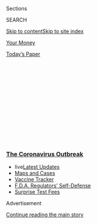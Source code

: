 <div id="app">

<div>

<div>

<div>

<div class="NYTAppHideMasthead css-1q2w90k e1suatyy0">

<div class="section css-ui9rw0 e1suatyy2">

<div class="css-eph4ug er09x8g0">

<div class="css-6n7j50">

</div>

<span class="css-1dv1kvn">Sections</span>

<div class="css-10488qs">

<span class="css-1dv1kvn">SEARCH</span>

</div>

[Skip to content](#site-content)[Skip to site index](#site-index)

</div>

<div id="masthead-section-label" class="css-1wr3we4 eaxe0e00">

[Your
Money](https://www.nytimes3xbfgragh.onion/section/your-money)

</div>

<div class="css-10698na e1huz5gh0">

</div>

</div>

<div id="masthead-bar-one" class="section hasLinks css-15hmgas e1csuq9d3">

<div class="css-uqyvli e1csuq9d0">

</div>

<div class="css-1uqjmks e1csuq9d1">

</div>

<div class="css-9e9ivx">

[](https://myaccount.nytimes3xbfgragh.onion/auth/login?response_type=cookie&client_id=vi)

</div>

<div class="css-1bvtpon e1csuq9d2">

[Today’s
Paper](https://www.nytimes3xbfgragh.onion/section/todayspaper)

</div>

</div>

</div>

</div>

<div data-aria-hidden="false">

<div id="site-content" data-role="main">

<div>

<div class="css-1aor85t" style="opacity:0.000000001;z-index:-1;visibility:hidden">

<div class="css-1hqnpie">

<div class="css-epjblv">

<span class="css-17xtcya">[Your
Money](/section/your-money)</span><span class="css-x15j1o">|</span><span class="css-fwqvlz">The
New Eviction Moratorium: What You Need to
Know</span>

</div>

<div class="css-k008qs">

<div class="css-1iwv8en">

<span class="css-18z7m18"></span>

<div>

</div>

</div>

<span class="css-1n6z4y">https://nyti.ms/31Rrsr5</span>

<div class="css-1705lsu">

<div class="css-4xjgmj">

<div class="css-4skfbu" data-role="toolbar" data-aria-label="Social Media Share buttons, Save button, and Comments Panel with current comment count" data-testid="share-tools">

  - 
  - 
  - 
  - 
    
    <div class="css-6n7j50">
    
    </div>

  - 

</div>

</div>

</div>

</div>

</div>

</div>

<div class="css-13pd83m">

<div class="css-l9svim">

### [<span class="css-pa1jbp"><span class="css-1rxm0ex">The Coronavirus</span><span class="css-1rxm0ex"> Outbreak</span></span>](https://www.nytimes3xbfgragh.onion/news-event/coronavirus?name=styln-coronavirus-national&region=TOP_BANNER&block=storyline_menu_recirc&action=click&pgtype=Article&impression_id=7c097730-f52d-11ea-84d7-f589d7b1ff3e&variant=undefined)

  - <span class="css-1qkutce"><span class="css-12clwdu">live</span>[Latest
    Updates](https://www.nytimes3xbfgragh.onion/2020/09/12/world/covid-19-coronavirus.html?name=styln-coronavirus-national&region=TOP_BANNER&block=storyline_menu_recirc&action=click&pgtype=Article&impression_id=7c099e40-f52d-11ea-84d7-f589d7b1ff3e&variant=undefined)</span>
  - <span class="css-1qkutce">[Maps and
    Cases](https://www.nytimes3xbfgragh.onion/interactive/2020/us/coronavirus-us-cases.html?name=styln-coronavirus-national&region=TOP_BANNER&block=storyline_menu_recirc&action=click&pgtype=Article&impression_id=7c099e41-f52d-11ea-84d7-f589d7b1ff3e&variant=undefined)</span>
  - <span class="css-1qkutce">[Vaccine
    Tracker](https://www.nytimes3xbfgragh.onion/interactive/2020/science/coronavirus-vaccine-tracker.html?name=styln-coronavirus-national&region=TOP_BANNER&block=storyline_menu_recirc&action=click&pgtype=Article&impression_id=7c099e42-f52d-11ea-84d7-f589d7b1ff3e&variant=undefined)</span>
  - <span class="css-1qkutce">[F.D.A. Regulators’
    Self-Defense](https://www.nytimes3xbfgragh.onion/2020/09/10/us/politics/fda-coronavirus-vaccine.html?name=styln-coronavirus-national&region=TOP_BANNER&block=storyline_menu_recirc&action=click&pgtype=Article&impression_id=7c099e43-f52d-11ea-84d7-f589d7b1ff3e&variant=undefined)</span>
  - <span class="css-1qkutce">[Surprise Test
    Fees](https://www.nytimes3xbfgragh.onion/2020/09/09/upshot/coronavirus-surprise-test-fees.html?name=styln-coronavirus-national&region=TOP_BANNER&block=storyline_menu_recirc&action=click&pgtype=Article&impression_id=7c099e44-f52d-11ea-84d7-f589d7b1ff3e&variant=undefined)</span>

</div>

</div>

<div id="top-wrapper" class="css-1sy8kpn">

<div id="top-slug" class="css-l9onyx">

Advertisement

</div>

[Continue reading the main
story](#after-top)

<div class="ad top-wrapper" style="text-align:center;height:100%;display:block;min-height:250px">

<div id="top" class="place-ad" data-position="top" data-size-key="top">

</div>

</div>

<div id="after-top">

</div>

</div>

<div>

<div id="sponsor-wrapper" class="css-1hyfx7x">

<div id="sponsor-slug" class="css-19vbshk">

Supported by

</div>

[Continue reading the main
story](#after-sponsor)

<div id="sponsor" class="ad sponsor-wrapper" style="text-align:center;height:100%;display:block">

</div>

<div id="after-sponsor">

</div>

</div>

<div class="css-186x18t">

</div>

<div class="css-1vkm6nb ehdk2mb0">

# The New Eviction Moratorium: What You Need to Know

</div>

A Trump administration order could allow many renters to avoid eviction
through Dec. 31. We answer renters’ questions here.

<div class="css-79elbk" data-testid="photoviewer-wrapper">

<div class="css-z3e15g" data-testid="photoviewer-wrapper-hidden">

</div>

<div class="css-1a48zt4 ehw59r15" data-testid="photoviewer-children">

![<span class="css-16f3y1r e13ogyst0" data-aria-hidden="true">An order
by the Centers for Disease Control and Prevention is the government’s
latest attempt to head off an eviction
crisis.</span><span class="css-cnj6d5 e1z0qqy90" itemprop="copyrightHolder"><span class="css-1ly73wi e1tej78p0">Credit...</span><span><span>Tony
Cenicola/The New York
Times</span></span></span>](https://static01.graylady3jvrrxbe.onion/images/2020/09/02/business/02evictionfaq/merlin_133423170_63034e6f-846e-497e-b581-c7558039fe20-articleLarge.jpg?quality=75&auto=webp&disable=upscale)

</div>

</div>

<div class="css-18e8msd">

<div class="css-vp77d3 epjyd6m0">

<div class="css-hus3qt ey68jwv0" data-aria-hidden="true">

[![Ron
Lieber](https://static01.graylady3jvrrxbe.onion/images/2018/10/22/multimedia/author-ron-lieber/author-ron-lieber-thumbLarge.png
"Ron Lieber")](https://www.nytimes3xbfgragh.onion/by/ron-lieber)

</div>

<div class="css-1baulvz">

By [<span class="css-1baulvz last-byline" itemprop="name">Ron
Lieber</span>](https://www.nytimes3xbfgragh.onion/by/ron-lieber)

</div>

</div>

  - 
    
    <div class="css-ld3wwf e16638kd2">
    
    Published Sept. 2, 2020Updated Sept. 3,
    2020
    
    </div>

  - 
    
    <div class="css-4xjgmj">
    
    <div class="css-pvvomx" data-role="toolbar" data-aria-label="Social Media Share buttons, Save button, and Comments Panel with current comment count" data-testid="share-tools">
    
      - 
      - 
      - 
      - 
        
        <div class="css-6n7j50">
        
        </div>
    
      - 
    
    </div>
    
    </div>

</div>

<div class="css-mdjrty">

[Leer en
español](https://www.nytimes3xbfgragh.onion/es/2020/09/02/espanol/negocios/desalojos-trump.html "Read in Spanish")

</div>

</div>

<div class="section meteredContent css-1r7ky0e" name="articleBody" itemprop="articleBody">

<div class="css-1fanzo5 StoryBodyCompanionColumn">

<div class="css-53u6y8">

The Trump administration has announced an
[order](https://s3.amazonaws.com/public-inspection.federalregister.gov/2020-19654.pdf)
to suspend the possibility of eviction for millions of renters who have
suffered financially because of the coronavirus pandemic. The [Centers
for Disease Control and
Prevention](https://www.nytimes3xbfgragh.onion/2020/09/01/business/eviction-moratorium-order.html)
said the order was an emergency action, which it is entitled to take
under the law.

Here are the answers to questions that renters may have about the order,
which is more expansive than the now-expired moratorium that was part of
the virus relief package this spring. We will add to this list as we
learn more. Please email your questions to <hubforhelp@NYTimes.com>.

**Who is eligible?**

You must meet a five-pronged test.

  - You need to have used your “best efforts” to obtain any and all
    forms of government rental assistance.

  - You can’t “expect” to earn more than $99,000 in 2020, or $198,000 if
    you’re married and filing a joint tax return. If you don’t qualify
    that way, you could still be eligible if you did not need to report
    any income at all to the federal government in 2019 or if you
    received a stimulus check this year.

  - You must be experiencing a “substantial” loss of household income, a
    layoff or “extraordinary” out-of-pocket medical expenses (which the
    order defines as any unreimbursed expense likely to exceed 7.5
    percent of your adjusted gross income this year).

  - You have to be making your best efforts to make “timely” partial
    payments that are as close to the full amount due as “circumstances
    may permit,” taking into account other nondiscretionary expenses.

  - Eviction would “likely” lead to either homelessness or your having
    to move to a place that was more expensive or where you could get
    sick from being close to others.

**A lot of that is pretty subjective. If it’s a close call, who
decides?**

Landlords who disagree with renters’ self-assessments could try to evict
nonpaying tenants by arguing that they are not a “covered person” within
the order’s scope and dare them to fight back legally. Then it could be
up to a housing court judge to decide if a renter is eligible or if the
landlord can, in fact, evict.

</div>

</div>

<div class="css-1fanzo5 StoryBodyCompanionColumn">

<div class="css-53u6y8">

**How do I prove to my landlord that I’m eligible?**

You can use the [declaration
form](https://www.cdc.gov/coronavirus/2019-ncov/downloads/declaration-form.pdf)
that the C.D.C. published on its website.

Soon after the order appeared, the Legal Innovation and Technology lab
at Suffolk University Law School created an [interactive
tool](https://massaccess.suffolklitlab.org/housing/#CDC) that can help
people determine if they are eligible. It can also generate a
declaration to give to a landlord.

**The sample declaration form does not say anything about whether I need
to prove my hardship to my landlord. Should I attach bank statements or
other documents?**

No, not to the declaration — at least not at first. The way the order is
written means you need not lay out specifics in your declaration, said
Emily Benfer, a visiting professor of law at Wake Forest University.

If the landlord challenges your initial assessment, however, you should
provide “reasonable” specifics to prove your eligibility, according to
senior administration officials who helped write the order.

</div>

</div>

<div class="css-1fanzo5 StoryBodyCompanionColumn">

<div class="css-53u6y8">

**Who should make a declaration?**

The order says every adult who is on the lease should draft and sign a
separate
declaration.

<div id="NYT_MAIN_CONTENT_1_REGION" class="css-9tf9ac">

<div>

<div id="styln-covid-updates-world" class="section interactive-content interactive-size-medium css-1ftcdic">

<div class="css-17ih8de interactive-body">

<div id="styln-briefing-block" data-asset-id="QXJ0aWNsZTpueXQ6Ly9hcnRpY2xlLzJiYjYwYTJiLTY3NjItNTg3NC1iMGVhLWY4NzRhMjE3NTQyZA==">

<div class="briefing-block-header-section">

# [Latest Updates: The Coronavirus Outbreak](https://www.nytimes3xbfgragh.onion/2020/09/11/world/covid-19-coronavirus.html?action=click&pgtype=Article&state=default&region=MAIN_CONTENT_1&context=storylines_live_updates)

<div class="briefing-block-ts">

Updated 2020-09-12T12:04:20.515Z

</div>

</div>

  - [Fauci cautions the virus could disrupt life in the U.S. until
    ‘maybe even towards the end
    of 2021.’](https://www.nytimes3xbfgragh.onion/2020/09/11/world/covid-19-coronavirus.html?action=click&pgtype=Article&state=default&region=MAIN_CONTENT_1&context=storylines_live_updates#link-dfb8a16)
  - [From Asia to Africa, China promotes its vaccine candidates to win
    friends.](https://www.nytimes3xbfgragh.onion/2020/09/11/world/covid-19-coronavirus.html?action=click&pgtype=Article&state=default&region=MAIN_CONTENT_1&context=storylines_live_updates#link-7104d154)
  - [The other way the virus will kill:
    hunger.](https://www.nytimes3xbfgragh.onion/2020/09/11/world/covid-19-coronavirus.html?action=click&pgtype=Article&state=default&region=MAIN_CONTENT_1&context=storylines_live_updates#link-393ad215)

<div class="briefing-block-footer">

<div class="briefing-block-footer-meta">

[See more
updates](https://www.nytimes3xbfgragh.onion/2020/09/11/world/covid-19-coronavirus.html?action=click&pgtype=Article&state=default&region=MAIN_CONTENT_1&context=storylines_live_updates)

</div>

<div class="briefing-block-briefinglinks">

<span>More live coverage:</span>
[Markets](https://www.nytimes3xbfgragh.onion/live/2020/09/11/business/stock-market-today-coronavirus?action=click&pgtype=Article&state=default&region=MAIN_CONTENT_1&context=storylines_live_updates)

</div>

</div>

</div>

</div>

</div>

</div>

</div>

**I have a roommate. How do the rules work for us?**

The order does not deal with roommates directly, but the officials
clarified that the income cap was $99,000 per roommate. As for who
should pay what if just one person can’t pay in full, the specifics may
depend on the terms of the lease, any written agreement between you and
your roommate, and applicable state or local law.

Eric Dunn, director of litigation for the National Housing Law Project,
said it was possible that housing court judges would interpret the order
expansively in this context. For example, consider a scenario where one
roommate would become homeless if evicted but the other could move in
with parents in an uncrowded home. In that instance, he said, the second
roommate could not truthfully sign the declaration.

So would only the first roommate receive protection from the moratorium?
“This would be an absurd result, and regulations should be interpreted
to avoid absurd results,” Mr. Dunn said. He predicted that courts would
dismiss eviction cases filed against tenant households where at least
one member has signed a declaration.

**I’m in a pretty bad way. Can I stretch the truth some?**

You shouldn’t. The order makes a point of noting that the declaration
“is sworn testimony, meaning that you can be prosecuted, go to jail or
pay a fine if you lie, mislead or omit important information.”

<div id="NYT_MAIN_CONTENT_2_REGION" class="css-9tf9ac">

<div>

</div>

</div>

**What do I do with the declarations once they are done?**

Email, send or hand them to the landlord in a way that allows you to get
proof that the landlord received them. That way, there will be no
question as to whether you did what you were supposed to do. Make sure
you keep a copy for yourself.

**Then what?**

Keep paying as much as you can. Otherwise, you risk failing the
eligibility test, which says you should be trying to make partial
payments to the best of your ability.

</div>

</div>

<div class="css-1fanzo5 StoryBodyCompanionColumn">

<div class="css-53u6y8">

**Can the landlord still evict me for reasons other than nonpayment?**

Yes. All the usual rules about criminal behavior or disruptions or
destruction of property still apply. And it’s possible that a landlord
will look hard for some other reason to start the eviction process, so
it’s wise to follow every term of the lease, as well as any other
building or property rule.

Amy Woolard, a lawyer and policy coordinator for the Legal Aid Justice
Center in Charlottesville, Va., warned of one issue that she and her
colleagues frequently see cited in eviction cases: people not on the
lease who are living at the property. This could be an issue if you’re
hosting guests — like a family member who has already been evicted
elsewhere.

**Will interest or penalties accrue if I don’t pay the rent in full?**

The order does not prevent landlords from charging fees, penalties or
interest “under the terms of any applicable contract.” Nor does it place
any restrictions on how high they can go. Check your lease to see if
there is any mention of such charges.

**Will I have to pay everything I owe all at once in January?**

You might. The order specifically mentions this possibility. And the
National Rental Home Council, a trade group for landlords who own
single-family properties, said in a statement Wednesday that “once the
moratorium expires, renters will owe back rent for several months.”

**Does the order halt evictions that are already in process?**

Yes, according to administration officials.

**Does the order apply to every landlord and every residential renter in
the country?**

No. Aside from the income caps, your local rules may apply instead. If
you’re in a state, territory or tribal area that [already
has](https://evictionlab.org/covid-eviction-policies/) a moratorium in
place that provides the same or better level of protection, then that
more local action will take its place. Local jurisdictions are also
still free to impose stronger restrictions than the federal order.
California’s
[moratorium](https://www.gov.ca.gov/2020/08/31/governor-newsom-signs-statewide-covid-19-tenant-and-landlord-protection-legislation/)
goes through the end of January, for example.

The federal moratorium doesn’t apply in American Samoa, though it will
if it reports its first coronavirus cases.

</div>

</div>

<div class="css-1fanzo5 StoryBodyCompanionColumn">

<div class="css-53u6y8">

**I’m living in a motel right now. Does the order apply to those
properties?**

No. The order specifically excludes hotels and motels.

**What about Airbnb rentals and other similar properties?**

The order excludes any “guesthouse rented to a temporary guest or
seasonal tenant as defined under the laws of the state, territorial,
tribal or local jurisdiction.”

**What if my landlord sends me an eviction notice anyway?**

Seek counsel. You can search for a low- or no-cost legal assistance
office near you via the Legal Services Corporation’s online
[map](https://www.lsc.gov/what-legal-aid/find-legal-aid). Just Shelter,
a tenant advocacy group, also offers
[information](https://justshelter.org/community-resources/) on local
organizations that can help renters.

A lawyer can also help if a landlord tries a different approach. For
instance, a landlord might try to sue in small claims court over partial
payments, without filing an eviction notice that might be illegal under
the order, Mr. Dunn said.

**Does the order specify the size of the penalties that landlords may be
subject to?**

Yes. An individual landlord could be subject to a fine up to $100,000 if
no death (say from someone getting sick after eviction) results from the
violation, or one year in jail, or both. If a death occurs, the fine
rises to no more than $250,000. If it’s an organization in violation,
the fines are $200,000 or $500,000.

**Is the order legal?**

The White House and the C.D.C. think so. It is possible that landlord
industry groups or others will sue to stop it, in which case it will be
up to the courts to decide.

**Could some local housing judges simply ignore the order?**

Lawyers on the ground say they would not be surprised to see that in
smaller jurisdictions. “Then it would be up to the tenant to scrape
together enough resources to try to file in federal court or seek an
injunction from another authority in their state’s judicial system,”
said Rebecca Maurer, a lawyer in Cleveland.

</div>

</div>

<div class="css-1fanzo5 StoryBodyCompanionColumn">

<div class="css-53u6y8">

**When does the order take effect, and how long does it last?**

It takes effect as soon as it is published in the Federal Register. The
order says that will happen on Sept. 4. The order applies through Dec.
31, and it’s possible that it could be extended.

**I’m dizzy from all of the various local, state and federal orders. Is
this the last of them?**

Maybe not. Congress could pass a new relief package that would supersede
this order.

Matthew Goldstein contributed reporting.

</div>

</div>

<div>

</div>

</div>

<div>

</div>

<div>

</div>

<div>

</div>

<div>

<div id="bottom-wrapper" class="css-1ede5it">

<div id="bottom-slug" class="css-l9onyx">

Advertisement

</div>

[Continue reading the main
story](#after-bottom)

<div id="bottom" class="ad bottom-wrapper" style="text-align:center;height:100%;display:block;min-height:90px">

</div>

<div id="after-bottom">

</div>

</div>

</div>

</div>

</div>

## Site Index

<div>

</div>

## Site Information Navigation

  - [© <span>2020</span> <span>The New York Times
    Company</span>](https://help.nytimes3xbfgragh.onion/hc/en-us/articles/115014792127-Copyright-notice)

<!-- end list -->

  - [NYTCo](https://www.nytco.com/)
  - [Contact
    Us](https://help.nytimes3xbfgragh.onion/hc/en-us/articles/115015385887-Contact-Us)
  - [Work with us](https://www.nytco.com/careers/)
  - [Advertise](https://nytmediakit.com/)
  - [T Brand Studio](http://www.tbrandstudio.com/)
  - [Your Ad
    Choices](https://www.nytimes3xbfgragh.onion/privacy/cookie-policy#how-do-i-manage-trackers)
  - [Privacy](https://www.nytimes3xbfgragh.onion/privacy)
  - [Terms of
    Service](https://help.nytimes3xbfgragh.onion/hc/en-us/articles/115014893428-Terms-of-service)
  - [Terms of
    Sale](https://help.nytimes3xbfgragh.onion/hc/en-us/articles/115014893968-Terms-of-sale)
  - [Site
    Map](https://spiderbites.nytimes3xbfgragh.onion)
  - [Help](https://help.nytimes3xbfgragh.onion/hc/en-us)
  - [Subscriptions](https://www.nytimes3xbfgragh.onion/subscription?campaignId=37WXW)

</div>

</div>

</div>

</div>
